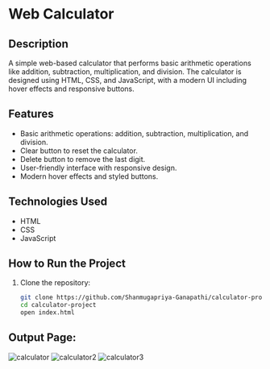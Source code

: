 # Web Calculator

## Description
A simple web-based calculator that performs basic arithmetic operations like addition, subtraction, multiplication, and division. The calculator is designed using HTML, CSS, and JavaScript, with a modern UI including hover effects and responsive buttons.

## Features
- Basic arithmetic operations: addition, subtraction, multiplication, and division.
- Clear button to reset the calculator.
- Delete button to remove the last digit.
- User-friendly interface with responsive design.
- Modern hover effects and styled buttons.
  
## Technologies Used
- HTML
- CSS
- JavaScript


## How to Run the Project
1. Clone the repository:
   ```bash
   git clone https://github.com/Shanmugapriya-Ganapathi/calculator-project.git
   cd calculator-project
   open index.html
   ```
## Output Page:
![calculator](https://github.com/user-attachments/assets/cc7d6ea5-aa3d-49ed-a8dd-93d3bb18e114)
![calculator2](https://github.com/user-attachments/assets/e10406f1-5207-430b-bfcd-b1afe7ed1f8a)
![calculator3](https://github.com/user-attachments/assets/ea380867-7ecc-464f-8d79-8203f118ea28)
